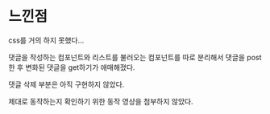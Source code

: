 

# 느낀점

css를 거의 하지 못했다...

댓글을 작성하는 컴포넌트와 리스트를 불러오는 컴포넌트를 따로 분리해서
댓글을 post 한 후 변화된 댓글을 get하기가 애매해졌다.

댓글 삭제 부분은 아직 구현하지 않았다.

제대로 동작하는지 확인하기 위한 동작 영상을 첨부하지 않았다.
